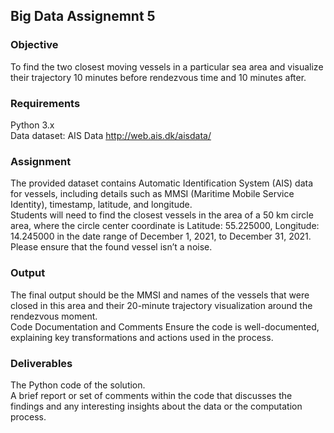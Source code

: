 ## Big Data Assignemnt 5 

### Objective
To find the two closest moving vessels in a particular sea area and visualize their trajectory 10 minutes before rendezvous time and 10 minutes after.  

### Requirements
Python 3.x  
Data dataset: AIS Data http://web.ais.dk/aisdata/  

### Assignment
The provided dataset contains Automatic Identification System (AIS) data for vessels, including details such as MMSI (Maritime Mobile Service Identity), timestamp, latitude, and longitude.   
Students will need to find the closest vessels in the area of a 50 km circle area, where the circle center coordinate is Latitude: 55.225000, Longitude: 14.245000 in the date range of December 1, 2021, to December 31, 2021. Please ensure that the found vessel isn’t a noise.  

### Output
The final output should be the MMSI and names of the vessels that were closed in this area and their 20-minute trajectory visualization around the rendezvous moment.  
Code Documentation and Comments
Ensure the code is well-documented, explaining key transformations and actions used in the process.   

### Deliverables
The Python code of the solution.  
A brief report or set of comments within the code that discusses the findings and any interesting insights about the data or the computation process.  
